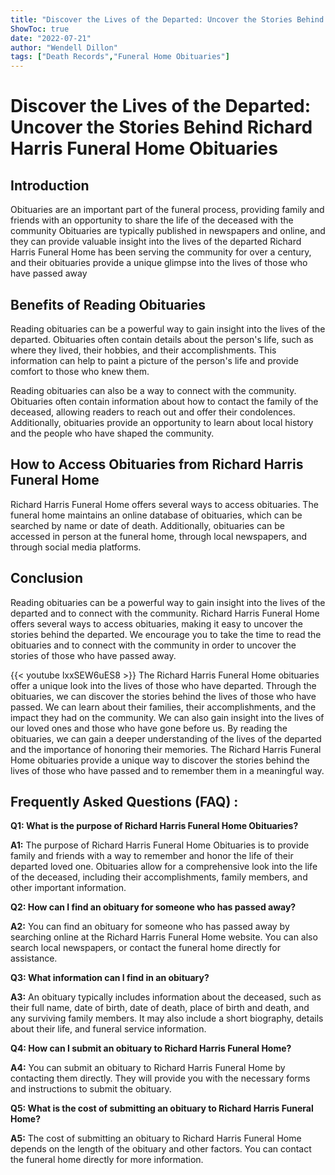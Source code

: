 ```yaml
---
title: "Discover the Lives of the Departed: Uncover the Stories Behind Richard Harris Funeral Home Obituaries"
ShowToc: true 
date: "2022-07-21"
author: "Wendell Dillon" 
tags: ["Death Records","Funeral Home Obituaries"]
---
```

# Discover the Lives of the Departed: Uncover the Stories Behind Richard Harris Funeral Home Obituaries

## Introduction

Obituaries are an important part of the funeral process, providing family and friends with an opportunity to share the life of the deceased with the community Obituaries are typically published in newspapers and online, and they can provide valuable insight into the lives of the departed Richard Harris Funeral Home has been serving the community for over a century, and their obituaries provide a unique glimpse into the lives of those who have passed away 

## Benefits of Reading Obituaries

Reading obituaries can be a powerful way to gain insight into the lives of the departed. Obituaries often contain details about the person's life, such as where they lived, their hobbies, and their accomplishments. This information can help to paint a picture of the person's life and provide comfort to those who knew them. 

Reading obituaries can also be a way to connect with the community. Obituaries often contain information about how to contact the family of the deceased, allowing readers to reach out and offer their condolences. Additionally, obituaries provide an opportunity to learn about local history and the people who have shaped the community. 

## How to Access Obituaries from Richard Harris Funeral Home

Richard Harris Funeral Home offers several ways to access obituaries. The funeral home maintains an online database of obituaries, which can be searched by name or date of death. Additionally, obituaries can be accessed in person at the funeral home, through local newspapers, and through social media platforms. 

## Conclusion

Reading obituaries can be a powerful way to gain insight into the lives of the departed and to connect with the community. Richard Harris Funeral Home offers several ways to access obituaries, making it easy to uncover the stories behind the departed. We encourage you to take the time to read the obituaries and to connect with the community in order to uncover the stories of those who have passed away.

{{< youtube lxxSEW6uES8 >}} 
The Richard Harris Funeral Home obituaries offer a unique look into the lives of those who have departed. Through the obituaries, we can discover the stories behind the lives of those who have passed. We can learn about their families, their accomplishments, and the impact they had on the community. We can also gain insight into the lives of our loved ones and those who have gone before us. By reading the obituaries, we can gain a deeper understanding of the lives of the departed and the importance of honoring their memories. The Richard Harris Funeral Home obituaries provide a unique way to discover the stories behind the lives of those who have passed and to remember them in a meaningful way.

## Frequently Asked Questions (FAQ) :
**Q1: What is the purpose of Richard Harris Funeral Home Obituaries?**

**A1:** The purpose of Richard Harris Funeral Home Obituaries is to provide family and friends with a way to remember and honor the life of their departed loved one. Obituaries allow for a comprehensive look into the life of the deceased, including their accomplishments, family members, and other important information. 

**Q2: How can I find an obituary for someone who has passed away?**

**A2:** You can find an obituary for someone who has passed away by searching online at the Richard Harris Funeral Home website. You can also search local newspapers, or contact the funeral home directly for assistance. 

**Q3: What information can I find in an obituary?**

**A3:** An obituary typically includes information about the deceased, such as their full name, date of birth, date of death, place of birth and death, and any surviving family members. It may also include a short biography, details about their life, and funeral service information. 

**Q4: How can I submit an obituary to Richard Harris Funeral Home?**

**A4:** You can submit an obituary to Richard Harris Funeral Home by contacting them directly. They will provide you with the necessary forms and instructions to submit the obituary. 

**Q5: What is the cost of submitting an obituary to Richard Harris Funeral Home?**

**A5:** The cost of submitting an obituary to Richard Harris Funeral Home depends on the length of the obituary and other factors. You can contact the funeral home directly for more information.



